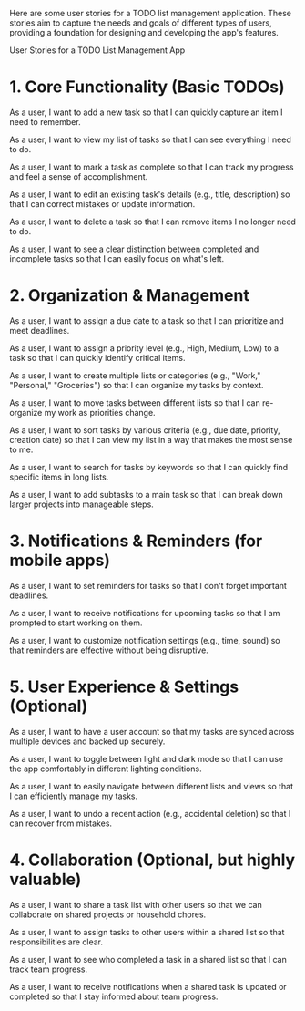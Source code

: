 Here are some user stories for a TODO list management application. These stories aim to capture the needs and goals of different types of users, providing a foundation for designing and developing the app's features.

User Stories for a TODO List Management App

# 1. Core Functionality (Basic TODOs)
As a user, I want to add a new task so that I can quickly capture an item I need to remember.

As a user, I want to view my list of tasks so that I can see everything I need to do.

As a user, I want to mark a task as complete so that I can track my progress and feel a sense of accomplishment.

As a user, I want to edit an existing task's details (e.g., title, description) so that I can correct mistakes or update information.

As a user, I want to delete a task so that I can remove items I no longer need to do.

As a user, I want to see a clear distinction between completed and incomplete tasks so that I can easily focus on what's left.

# 2. Organization & Management 
As a user, I want to assign a due date to a task so that I can prioritize and meet deadlines.

As a user, I want to assign a priority level (e.g., High, Medium, Low) to a task so that I can quickly identify critical items.

As a user, I want to create multiple lists or categories (e.g., "Work," "Personal," "Groceries") so that I can organize my tasks by context.

As a user, I want to move tasks between different lists so that I can re-organize my work as priorities change.

As a user, I want to sort tasks by various criteria (e.g., due date, priority, creation date) so that I can view my list in a way that makes the most sense to me.

As a user, I want to search for tasks by keywords so that I can quickly find specific items in long lists.

As a user, I want to add subtasks to a main task so that I can break down larger projects into manageable steps.

# 3. Notifications & Reminders (for mobile apps)
As a user, I want to set reminders for tasks so that I don't forget important deadlines.

As a user, I want to receive notifications for upcoming tasks so that I am prompted to start working on them.

As a user, I want to customize notification settings (e.g., time, sound) so that reminders are effective without being disruptive.


# 5. User Experience & Settings (Optional)
As a user, I want to have a user account so that my tasks are synced across multiple devices and backed up securely.

As a user, I want to toggle between light and dark mode so that I can use the app comfortably in different lighting conditions.

As a user, I want to easily navigate between different lists and views so that I can efficiently manage my tasks.

As a user, I want to undo a recent action (e.g., accidental deletion) so that I can recover from mistakes.

# 4. Collaboration (Optional, but highly valuable)
As a user, I want to share a task list with other users so that we can collaborate on shared projects or household chores.

As a user, I want to assign tasks to other users within a shared list so that responsibilities are clear.

As a user, I want to see who completed a task in a shared list so that I can track team progress.

As a user, I want to receive notifications when a shared task is updated or completed so that I stay informed about team progress.
